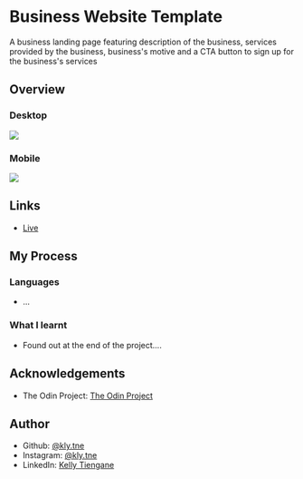 # Business Website Template

A business landing page featuring description of the business, services provided by the business, business's motive and a CTA button to sign up for the business's services

## Overview
### Desktop

<img src="#">

### Mobile

<img src="#">

## Links
<ul>
  <li><a href="#">Live</a></li>
</ul>

## My Process
### Languages
<ul>
  <li>...</li>
</ul>

### What I learnt
<ul>
  <li>Found out at the end of the project....</li>
</ul>

## Acknowledgements
<ul>
  <li>The Odin Project: <a href="https://www.theodinproject.com">The Odin Project</a></li>
</ul>

## Author
<ul>
  <li>Github: <a href="https://github.com/klytne">@kly.tne</a></li>
  <li>Instagram: <a href="https://www.instagram.com/kly.tne/">@kly.tne</a></li>
  <li>LinkedIn: <a href="https://www.linkedin.com/in/kelly-tiengane-4b72572a6/">Kelly Tiengane</li>
</ul>


